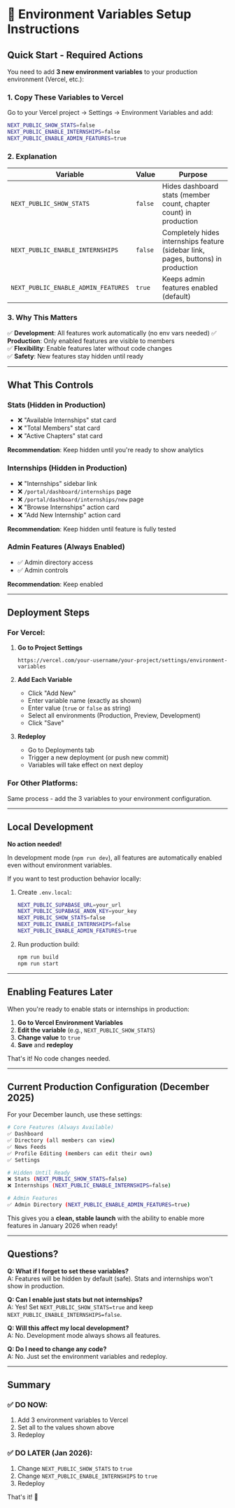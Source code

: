 # 🚀 Environment Variables Setup Instructions

## Quick Start - Required Actions

You need to add **3 new environment variables** to your production environment (Vercel, etc.):

### 1. Copy These Variables to Vercel

Go to your Vercel project → Settings → Environment Variables and add:

```bash
NEXT_PUBLIC_SHOW_STATS=false
NEXT_PUBLIC_ENABLE_INTERNSHIPS=false
NEXT_PUBLIC_ENABLE_ADMIN_FEATURES=true
```

### 2. Explanation

| Variable                            | Value   | Purpose                                                                           |
| ----------------------------------- | ------- | --------------------------------------------------------------------------------- |
| `NEXT_PUBLIC_SHOW_STATS`            | `false` | Hides dashboard stats (member count, chapter count) in production                 |
| `NEXT_PUBLIC_ENABLE_INTERNSHIPS`    | `false` | Completely hides internships feature (sidebar link, pages, buttons) in production |
| `NEXT_PUBLIC_ENABLE_ADMIN_FEATURES` | `true`  | Keeps admin features enabled (default)                                            |

### 3. Why This Matters

✅ **Development**: All features work automatically (no env vars needed)
✅ **Production**: Only enabled features are visible to members  
✅ **Flexibility**: Enable features later without code changes  
✅ **Safety**: New features stay hidden until ready

---

## What This Controls

### Stats (Hidden in Production)

- ❌ "Available Internships" stat card
- ❌ "Total Members" stat card
- ❌ "Active Chapters" stat card

**Recommendation**: Keep hidden until you're ready to show analytics

### Internships (Hidden in Production)

- ❌ "Internships" sidebar link
- ❌ `/portal/dashboard/internships` page
- ❌ `/portal/dashboard/internships/new` page
- ❌ "Browse Internships" action card
- ❌ "Add New Internship" action card

**Recommendation**: Keep hidden until feature is fully tested

### Admin Features (Always Enabled)

- ✅ Admin directory access
- ✅ Admin controls

**Recommendation**: Keep enabled

---

## Deployment Steps

### For Vercel:

1. **Go to Project Settings**

   ```
   https://vercel.com/your-username/your-project/settings/environment-variables
   ```

2. **Add Each Variable**

   - Click "Add New"
   - Enter variable name (exactly as shown)
   - Enter value (`true` or `false` as string)
   - Select all environments (Production, Preview, Development)
   - Click "Save"

3. **Redeploy**
   - Go to Deployments tab
   - Trigger a new deployment (or push new commit)
   - Variables will take effect on next deploy

### For Other Platforms:

Same process - add the 3 variables to your environment configuration.

---

## Local Development

**No action needed!**

In development mode (`npm run dev`), all features are automatically enabled even without environment variables.

If you want to test production behavior locally:

1. Create `.env.local`:

   ```bash
   NEXT_PUBLIC_SUPABASE_URL=your_url
   NEXT_PUBLIC_SUPABASE_ANON_KEY=your_key
   NEXT_PUBLIC_SHOW_STATS=false
   NEXT_PUBLIC_ENABLE_INTERNSHIPS=false
   NEXT_PUBLIC_ENABLE_ADMIN_FEATURES=true
   ```

2. Run production build:
   ```bash
   npm run build
   npm run start
   ```

---

## Enabling Features Later

When you're ready to enable stats or internships in production:

1. **Go to Vercel Environment Variables**
2. **Edit the variable** (e.g., `NEXT_PUBLIC_SHOW_STATS`)
3. **Change value** to `true`
4. **Save** and **redeploy**

That's it! No code changes needed.

---

## Current Production Configuration (December 2025)

For your December launch, use these settings:

```bash
# Core Features (Always Available)
✅ Dashboard
✅ Directory (all members can view)
✅ News Feeds
✅ Profile Editing (members can edit their own)
✅ Settings

# Hidden Until Ready
❌ Stats (NEXT_PUBLIC_SHOW_STATS=false)
❌ Internships (NEXT_PUBLIC_ENABLE_INTERNSHIPS=false)

# Admin Features
✅ Admin Directory (NEXT_PUBLIC_ENABLE_ADMIN_FEATURES=true)
```

This gives you a **clean, stable launch** with the ability to enable more features in January 2026 when ready!

---

## Questions?

**Q: What if I forget to set these variables?**  
A: Features will be hidden by default (safe). Stats and internships won't show in production.

**Q: Can I enable just stats but not internships?**  
A: Yes! Set `NEXT_PUBLIC_SHOW_STATS=true` and keep `NEXT_PUBLIC_ENABLE_INTERNSHIPS=false`.

**Q: Will this affect my local development?**  
A: No. Development mode always shows all features.

**Q: Do I need to change any code?**  
A: No. Just set the environment variables and redeploy.

---

## Summary

### ✅ DO NOW:

1. Add 3 environment variables to Vercel
2. Set all to the values shown above
3. Redeploy

### ✅ DO LATER (Jan 2026):

1. Change `NEXT_PUBLIC_SHOW_STATS` to `true`
2. Change `NEXT_PUBLIC_ENABLE_INTERNSHIPS` to `true`
3. Redeploy

That's it! 🎉
